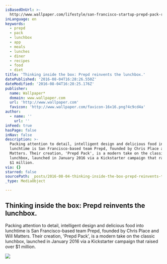 ```yaml
---
isBasedOnUrl: >-
  http://www.wallpaper.com/lifestyle/san-francisco-startup-prepd-pack-reinvents-the-lunchbox
inLanguage: en
keywords:
  - prepd
  - pack
  - lunchbox
  - app
  - meals
  - lunches
  - diner
  - recipes
  - food
  - diet
title: 'Thinking inside the box: Prepd reinvents the lunchbox.'
datePublished: '2016-08-04T16:28:26.550Z'
dateModified: '2016-08-04T16:28:25.176Z'
publisher:
  name: Wallpaper*
  domain: www.wallpaper.com
  url: 'http://www.wallpaper.com'
  favicon: 'http://www.wallpaper.com/favicon-16x16.png?4c9cd4a'
author:
  - name: ''
    url: ''
inFeed: true
hasPage: false
inNav: false
description: >-
  Packing attention to detail, intelligent design and delicious food into
  lunchtime is San Francisco-based team Prepd, founded by Chris Place and Will
  Matters. Their creation, 'Prepd Pack', is a modern take on the classic
  lunchbox, launched in January 2016 via a Kickstarter campaign that raised over
  $1 million.
via: {}
starred: false
sourcePath: _posts/2016-08-04-thinking-inside-the-box-prepd-reinvents-the-lunchbox.md
_type: MediaObject

---
```

<article style=""><h1>Thinking inside the box: Prepd reinvents the lunchbox.</h1><p>Packing attention to detail, intelligent design and delicious food into lunchtime is San Francisco-based team Prepd, founded by Chris Place and Will Matters. Their creation, 'Prepd Pack', is a modern take on the classic lunchbox, launched in January 2016 via a Kickstarter campaign that raised over $1 million.</p><img src="https://s3-us-west-2.amazonaws.com/the-grid-img/p/53a022f82e153fb6ebb5204fcc6e09944b676b68.jpg" /></article>
